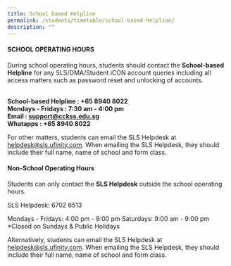 ```yaml
---
title: School based Helpline
permalink: /students/timetable/school-based-helpline/
description: ""
---
```

#### SCHOOL OPERATING HOURS 
During school operating hours, students should contact the **School-based Helpline** for any SLS/DMA/Student iCON account queries including all access matters such as password reset and unlocking of accounts.

**<br>School-based Helpline     : +65 8940 8022
<br>Mondays - Fridays             : 7:30 am - 4:00 pm
<br>Email                                    : support@cckss.edu.sg
<br>Whatapps                            : +65 8940 8022**

For other matters, students can email the SLS Helpdesk at helpdesk@sls.ufinity.com. When emailing the SLS Helpdesk, they should include their full name, name of school and form class.



#### Non-School Operating Hours 
Students can only contact the **SLS Helpdesk** outside the school operating hours.

SLS Helpdesk: 6702 6513

Mondays - Fridays: 4:00 pm - 9:00 pm
Saturdays: 9:00 am - 9:00 pm
*Closed on Sundays &amp; Public Holidays

Alternatively, students can email the SLS Helpdesk at helpdesk@sls.ufinity.com. When emailing the SLS Helpdesk, they should include their full name, name of school and form class.